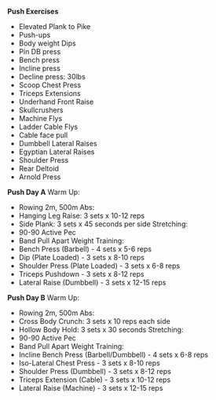 **Push Exercises**
- Elevated Plank to Pike
- Push-ups
- Body weight Dips
- Pin DB press
- Bench press
- Incline press
- Decline press: 30lbs
- Scoop Chest Press
- Triceps Extensions
- Underhand Front Raise
- Skullcrushers
- Machine Flys
- Ladder Cable Flys
- Cable face pull
- Dumbbell Lateral Raises
- Egyptian Lateral Raises
- Shoulder Press
- Rear Deltoid
- Arnold Press

**Push Day A**
Warm Up:
- Rowing 2m, 500m
Abs:
- Hanging Leg Raise: 3 sets x 10-12 reps
- Side Plank: 3 sets x 45 seconds per side
Stretching:
- 90-90 Active Pec
- Band Pull Apart
Weight Training:
- Bench Press (Barbell) - 4 sets x 5-6 reps
- Dip (Plate Loaded) - 3 sets x 8-10 reps
- Shoulder Press (Plate Loaded) - 3 sets x 6-8 reps
- Triceps Pushdown - 3 sets x 8-12 reps
- Lateral Raise (Dumbbell) - 3 sets x 12-15 reps

**Push Day B**
Warm Up:
- Rowing 2m, 500m
Abs:
- Cross Body Crunch: 3 sets x 10 reps each side
- Hollow Body Hold: 3 sets x 30 seconds
Stretching:
- 90-90 Active Pec
- Band Pull Apart
Weight Training:
- Incline Bench Press (Barbell/Dumbbell) - 4 sets x 6-8 reps
- Iso-Lateral Chest Press - 3 sets x 8-10 reps
- Shoulder Press (Dumbbell) - 3 sets x 8-12 reps
- Triceps Extension (Cable) - 3 sets x 10-12 reps
- Lateral Raise (Machine) - 3 sets x 12-15 reps